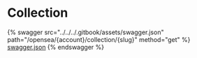 # Collection

{% swagger src="../../../.gitbook/assets/swagger.json" path="/opensea/{account}/collection/{slug}" method="get" %}
[swagger.json](../../../.gitbook/assets/swagger.json)
{% endswagger %}
